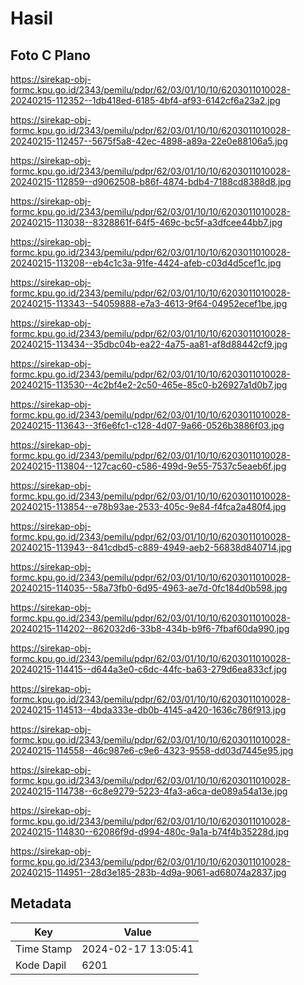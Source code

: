 # Hasil

## Foto C Plano

https://sirekap-obj-formc.kpu.go.id/2343/pemilu/pdpr/62/03/01/10/10/6203011010028-20240215-112352--1db418ed-6185-4bf4-af93-6142cf6a23a2.jpg

https://sirekap-obj-formc.kpu.go.id/2343/pemilu/pdpr/62/03/01/10/10/6203011010028-20240215-112457--5675f5a8-42ec-4898-a89a-22e0e88106a5.jpg

https://sirekap-obj-formc.kpu.go.id/2343/pemilu/pdpr/62/03/01/10/10/6203011010028-20240215-112859--d9062508-b86f-4874-bdb4-7188cd8388d8.jpg

https://sirekap-obj-formc.kpu.go.id/2343/pemilu/pdpr/62/03/01/10/10/6203011010028-20240215-113038--8328861f-64f5-469c-bc5f-a3dfcee44bb7.jpg

https://sirekap-obj-formc.kpu.go.id/2343/pemilu/pdpr/62/03/01/10/10/6203011010028-20240215-113208--eb4c1c3a-91fe-4424-afeb-c03d4d5cef1c.jpg

https://sirekap-obj-formc.kpu.go.id/2343/pemilu/pdpr/62/03/01/10/10/6203011010028-20240215-113343--54059888-e7a3-4613-9f64-04952ecef1be.jpg

https://sirekap-obj-formc.kpu.go.id/2343/pemilu/pdpr/62/03/01/10/10/6203011010028-20240215-113434--35dbc04b-ea22-4a75-aa81-af8d88442cf9.jpg

https://sirekap-obj-formc.kpu.go.id/2343/pemilu/pdpr/62/03/01/10/10/6203011010028-20240215-113530--4c2bf4e2-2c50-465e-85c0-b26927a1d0b7.jpg

https://sirekap-obj-formc.kpu.go.id/2343/pemilu/pdpr/62/03/01/10/10/6203011010028-20240215-113643--3f6e6fc1-c128-4d07-9a66-0526b3886f03.jpg

https://sirekap-obj-formc.kpu.go.id/2343/pemilu/pdpr/62/03/01/10/10/6203011010028-20240215-113804--127cac60-c586-499d-9e55-7537c5eaeb6f.jpg

https://sirekap-obj-formc.kpu.go.id/2343/pemilu/pdpr/62/03/01/10/10/6203011010028-20240215-113854--e78b93ae-2533-405c-9e84-f4fca2a480f4.jpg

https://sirekap-obj-formc.kpu.go.id/2343/pemilu/pdpr/62/03/01/10/10/6203011010028-20240215-113943--841cdbd5-c889-4949-aeb2-56838d840714.jpg

https://sirekap-obj-formc.kpu.go.id/2343/pemilu/pdpr/62/03/01/10/10/6203011010028-20240215-114035--58a73fb0-6d95-4963-ae7d-0fc184d0b598.jpg

https://sirekap-obj-formc.kpu.go.id/2343/pemilu/pdpr/62/03/01/10/10/6203011010028-20240215-114202--862032d6-33b8-434b-b9f6-7fbaf60da990.jpg

https://sirekap-obj-formc.kpu.go.id/2343/pemilu/pdpr/62/03/01/10/10/6203011010028-20240215-114415--d644a3e0-c6dc-44fc-ba63-279d6ea833cf.jpg

https://sirekap-obj-formc.kpu.go.id/2343/pemilu/pdpr/62/03/01/10/10/6203011010028-20240215-114513--4bda333e-db0b-4145-a420-1636c786f913.jpg

https://sirekap-obj-formc.kpu.go.id/2343/pemilu/pdpr/62/03/01/10/10/6203011010028-20240215-114558--46c987e6-c9e6-4323-9558-dd03d7445e95.jpg

https://sirekap-obj-formc.kpu.go.id/2343/pemilu/pdpr/62/03/01/10/10/6203011010028-20240215-114738--6c8e9279-5223-4fa3-a6ca-de089a54a13e.jpg

https://sirekap-obj-formc.kpu.go.id/2343/pemilu/pdpr/62/03/01/10/10/6203011010028-20240215-114830--62086f9d-d994-480c-9a1a-b74f4b35228d.jpg

https://sirekap-obj-formc.kpu.go.id/2343/pemilu/pdpr/62/03/01/10/10/6203011010028-20240215-114951--28d3e185-283b-4d9a-9061-ad68074a2837.jpg


## Metadata

| Key        | Value               |
| ---------- | ------------------- |
| Time Stamp | 2024-02-17 13:05:41 |
| Kode Dapil | 6201                |



